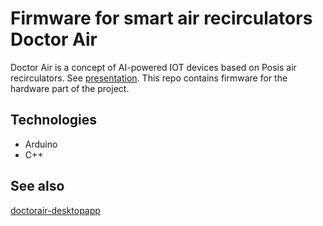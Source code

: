 # Firmware for smart air recirculators Doctor Air

Doctor Air is a concept of AI-powered IOT devices based on Posis air recirculators. See [presentation](https://docs.google.com/presentation/d/1pZcnS4Cd3HsZ_bFKzsgnViAEfzrb9-JQ6nLrFp_lfog). This repo contains firmware for the hardware part of the project.

## Technologies
 - Arduino
 - C++

## See also
[doctorair-desktopapp](https://github.com/aldomozhirov/doctorair-desktopapp)
